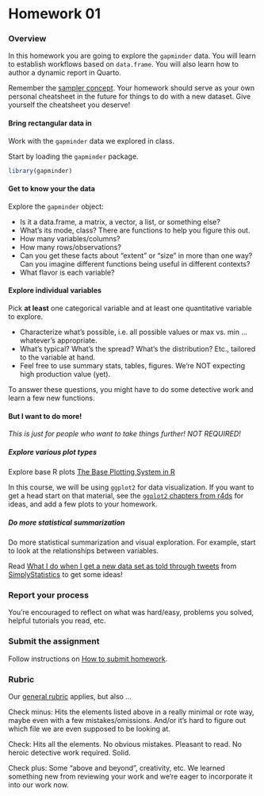 # Homework 01


### Overview

In this homework you are going to explore the `gapminder` data. You will
learn to establish workflows based on `data.frame`. You will also learn
how to author a dynamic report in Quarto.

Remember the [sampler
concept](http://en.wikipedia.org/wiki/Sampler_(needlework)). Your
homework should serve as your own personal cheatsheet in the future for
things to do with a new dataset. Give yourself the cheatsheet you
deserve!

#### Bring rectangular data in

Work with the `gapminder` data we explored in class.

Start by loading the `gapminder` package.

``` r
library(gapminder)
```

#### Get to know your the data

Explore the `gapminder` object:

- Is it a data.frame, a matrix, a vector, a list, or something else?
- What’s its mode, class? There are functions to help you figure this
  out.
- How many variables/columns?
- How many rows/observations?
- Can you get these facts about “extent” or “size” in more than one way?
  Can you imagine different functions being useful in different
  contexts?
- What flavor is each variable?

#### Explore individual variables

Pick **at least** one categorical variable and at least one quantitative
variable to explore.

- Characterize what’s possible, i.e. all possible values or max vs. min
  … whatever’s appropriate.
- What’s typical? What’s the spread? What’s the distribution? Etc.,
  tailored to the variable at hand.
- Feel free to use summary stats, tables, figures. We’re NOT expecting
  high production value (yet).

To answer these questions, you might have to do some detective work and
learn a few new functions.

#### But I want to do more!

*This is just for people who want to take things further! NOT REQUIRED!*

##### Explore various plot types

Explore base R plots [The Base Plotting System in
R](https://bookdown.org/rdpeng/exdata/the-base-plotting-system-1.html)

In this course, we will be using `ggplot2` for data visualization. If
you want to get a head start on that material, see the [`ggplot2`
chapters from r4ds](https://r4ds.hadley.nz/visualize) for ideas, and add
a few plots to your homework.

##### Do more statistical summarization

Do more statistical summarization and visual exploration. For example,
start to look at the relationships between variables.

Read [What I do when I get a new data set as told through
tweets](https://simplystatistics.org/posts/2014-06-13-what-i-do-when-i-get-a-new-data-set-as-told-through-tweets/)
from [SimplyStatistics](http://simplystatistics.org) to get some ideas!

### Report your process

You’re encouraged to reflect on what was hard/easy, problems you solved,
helpful tutorials you read, etc.

### Submit the assignment

Follow instructions on [How to submit homework](general-rubric.md).

### Rubric

Our [general rubric](general-rubric.md) applies, but also …

Check minus: Hits the elements listed above in a really minimal or rote
way, maybe even with a few mistakes/omissions. And/or it’s hard to
figure out which file we are even supposed to be looking at.

Check: Hits all the elements. No obvious mistakes. Pleasant to read. No
heroic detective work required. Solid.

Check plus: Some “above and beyond”, creativity, etc. We learned
something new from reviewing your work and we’re eager to incorporate it
into our work now.
